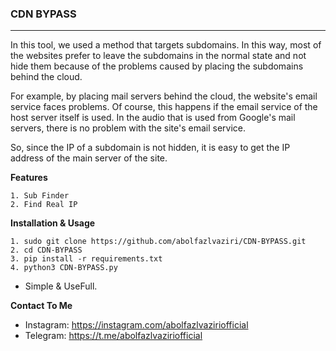### CDN BYPASS
------
In this tool, we used a method that targets subdomains. In this way, most of the websites prefer to leave the subdomains in the normal state and not hide them because of the problems caused by placing the subdomains behind the cloud.

For example, by placing mail servers behind the cloud, the website's email service faces problems. Of course, this happens if the email service of the host server itself is used. In the audio that is used from Google's mail servers, there is no problem with the site's email service.

So, since the IP of a subdomain is not hidden, it is easy to get the IP address of the main server of the site.


**Features**
```
1. Sub Finder
2. Find Real IP
```

**Installation & Usage**
```
1. sudo git clone https://github.com/abolfazlvaziri/CDN-BYPASS.git
2. cd CDN-BYPASS
3. pip install -r requirements.txt
4. python3 CDN-BYPASS.py
```
- Simple & UseFull.


**Contact To Me**
- Instagram: https://instagram.com/abolfazlvaziriofficial
- Telegram: https://t.me/abolfazlvaziriofficial
